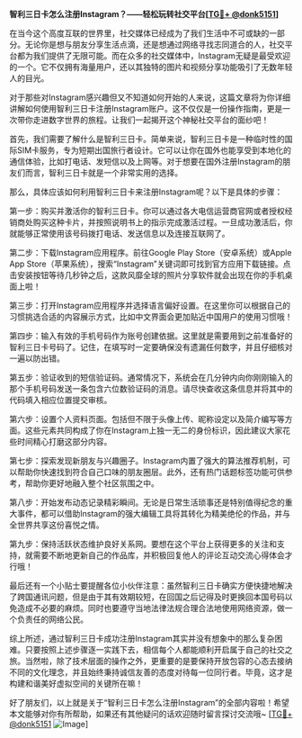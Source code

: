**智利三日卡怎么注册Instagram？——轻松玩转社交平台[[TG💪+ @donk5151](https://t.me/s/donk5151)]**

在当今这个高度互联的世界里，社交媒体已经成为了我们生活中不可或缺的一部分。无论你是想与朋友分享生活点滴，还是想通过网络寻找志同道合的人，社交平台都为我们提供了无限可能。而在众多的社交媒体中，Instagram无疑是最受欢迎的一个。它不仅拥有海量用户，还以其独特的图片和视频分享功能吸引了无数年轻人的目光。

对于那些对Instagram感兴趣但又不知道如何开始的人来说，这篇文章将为你详细讲解如何使用智利三日卡注册Instagram账户。这不仅仅是一份操作指南，更是一次带你走进数字世界的旅程。让我们一起揭开这个神秘社交平台的面纱吧！

首先，我们需要了解什么是智利三日卡。简单来说，智利三日卡是一种临时性的国际SIM卡服务，专为短期出国旅行者设计。它可以让你在国外也能享受到本地化的通信体验，比如打电话、发短信以及上网等。对于想要在国外注册Instagram的朋友们而言，智利三日卡就是一个非常实用的选择。

那么，具体应该如何利用智利三日卡来注册Instagram呢？以下是具体的步骤：

第一步：购买并激活你的智利三日卡。你可以通过各大电信运营商官网或者授权经销商处购买这种卡片，并按照说明书上的指示完成激活过程。一旦成功激活后，你就能够正常使用该号码拨打电话、发送信息以及连接互联网了。

第二步：下载Instagram应用程序。前往Google Play Store（安卓系统）或Apple App Store（苹果系统），搜索“Instagram”关键词即可找到官方应用下载链接。点击安装按钮等待几秒钟之后，这款风靡全球的照片分享软件就会出现在你的手机桌面上啦！

第三步：打开Instagram应用程序并选择语言偏好设置。在这里你可以根据自己的习惯挑选合适的内容展示方式，比如中文界面会更加贴近中国用户的使用习惯哦！

第四步：输入有效的手机号码作为账号创建依据。这里就是需要用到之前准备好的智利三日卡号码了。记住，在填写时一定要确保没有遗漏任何数字，并且仔细核对一遍以防出错。

第五步：验证收到的短信验证码。通常情况下，系统会在几分钟内向你刚刚输入的那个手机号码发送一条包含六位数验证码的消息。请尽快查收这条信息并将其中的代码填入相应位置提交审核。

第六步：设置个人资料页面。包括但不限于头像上传、昵称设定以及简介编写等方面。这些元素共同构成了你在Instagram上独一无二的身份标识，因此建议大家花些时间精心打磨这部分内容。

第七步：探索发现新朋友与兴趣圈子。Instagram内置了强大的算法推荐机制，可以帮助你快速找到符合自己口味的朋友圈层。此外，还有热门话题标签功能可供参考，帮助你更好地融入整个社区氛围之中。

第八步：开始发布动态记录精彩瞬间。无论是日常生活琐事还是特别值得纪念的重大事件，都可以借助Instagram的强大编辑工具将其转化为精美绝伦的作品，并与全世界共享这份喜悦之情。

第九步：保持活跃状态维护良好关系网。要想在这个平台上获得更多的关注和支持，就需要不断地更新自己的作品库，并积极回复他人的评论互动交流心得体会才行哦！

最后还有一个小贴士要提醒各位小伙伴注意：虽然智利三日卡确实方便快捷地解决了跨国通讯问题，但是由于其有效期较短，在回国之后记得及时更换回本国号码以免造成不必要的麻烦。同时也要遵守当地法律法规合理合法地使用网络资源，做一个负责任的网络公民。

综上所述，通过智利三日卡成功注册Instagram其实并没有想象中的那么复杂困难。只要按照上述步骤逐一实践下去，相信每个人都能顺利开启属于自己的社交之旅。当然啦，除了技术层面的操作之外，更重要的是要保持开放包容的心态去接纳不同的文化理念，并且始终秉持诚信友善的态度对待每一位同行者。毕竟，这才是构建和谐美好虚拟空间的关键所在嘛！

好了朋友们，以上就是关于“智利三日卡怎么注册Instagram”的全部内容啦！希望本文能够对你有所帮助，如果还有其他疑问的话欢迎随时留言探讨交流哦~ [[TG💪+ @donk5151](https://t.me/s/donk5151) ![Image](https://i.postimg.cc/rwNCRYN7/Snipaste-2025-04-30-17-27-05.png)]